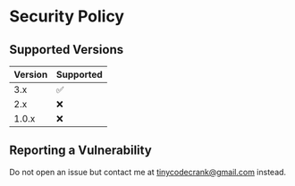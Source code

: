 # Security Policy

## Supported Versions

| Version | Supported          |
| ------- | ------------------ |
| 3.x     | :white_check_mark: |
| 2.x     | :x:                |
| 1.0.x   | :x:                |

## Reporting a Vulnerability

Do not open an issue but contact me at tinycodecrank@gmail.com instead.

